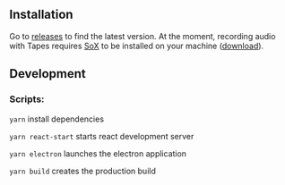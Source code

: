 ## Installation
Go to [releases](https://github.com/phonofidelic/Tapes/releases) to find the latest version. At the moment, recording audio with Tapes requires [SoX](http://sox.sourceforge.net/) to be installed on your machine ([download](https://sourceforge.net/projects/sox/files/sox/)).

## Development

### Scripts:
`yarn`
install dependencies

`yarn react-start`
starts react development server

`yarn electron`
launches the electron application

`yarn build`
creates the production build

